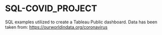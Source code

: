 # SQL-COVID_PROJECT
SQL examples utilized to create a Tableau Public dashboard. 
Data has been taken from: https://ourworldindata.org/coronavirus
